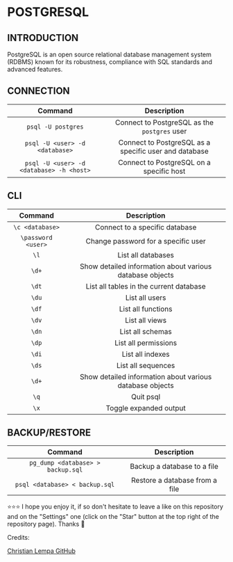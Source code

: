 # POSTGRESQL
## INTRODUCTION
PostgreSQL is an open source relational database management system (RDBMS) known for its robustness, compliance with SQL standards and advanced features.
## CONNECTION
| Command | Description |
| :---: | :---: |
| `psql -U postgres` | Connect to PostgreSQL as the `postgres` user |
| `psql -U <user> -d <database>` | Connect to PostgreSQL as a specific user and database |
| `psql -U <user> -d <database> -h <host>` | Connect to PostgreSQL on a specific host |
## CLI
| Command | Description |
| :---: | :---: |
| `\c <database>` | Connect to a specific database |
| `\password <user>` | Change password for a specific user |
| `\l` | List all databases |
| `\d+` | Show detailed information about various database objects |
| `\dt` | List all tables in the current database |
| `\du` | List all users |
| `\df` | List all functions |
| `\dv` | List all views |
| `\dn` | List all schemas |
| `\dp` | List all permissions |
| `\di` | List all indexes |
| `\ds` | List all sequences |
| `\d+` | Show detailed information about various database objects |
| `\q` | Quit psql |
| `\x` | Toggle expanded output |
## BACKUP/RESTORE
| Command | Description |
| :---: | :---: |
| `pg_dump <database> > backup.sql` | Backup a database to a file |
| `psql <database> < backup.sql` | Restore a database from a file |

⭐⭐⭐ I hope you enjoy it, if so don't hesitate to leave a like on this repository and on the "Settings" one (click on the "Star" button at the top right of the repository page). Thanks 🤗

Credits:

[Christian Lempa GitHub](https://github.com/ChristianLempa)
